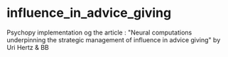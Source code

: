 # influence_in_advice_giving
Psychopy implementation  og the article : "Neural computations underpinning the strategic management of influence in advice giving" by Uri Hertz &amp; BB
